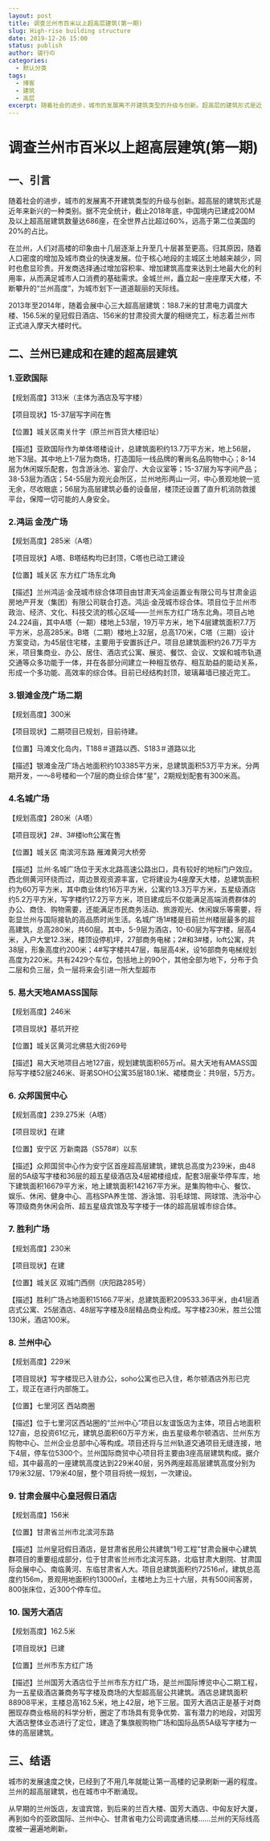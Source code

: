 ```yaml
---
layout: post
title: 调查兰州市百米以上超高层建筑(第一期)
slug: High-rise building structure
date: 2019-12-26 15:00
status: publish
author: 骏行の
categories: 
  - 默认分类
tags: 
  - 博客
  - 建筑
  - 高层
excerpt: 随着社会的进步，城市的发展离不开建筑类型的升级与创新。超高层的建筑形式是近年来新兴的一种类别。据不完全统计，截止2018年底，中国境内已建成200M及以上超高层建筑数量达686座，在全世界占比超过60%，远高于第二位美国的20%的占比。
---
```


# 调查兰州市百米以上超高层建筑(第一期)

## 一、引言

随着社会的进步，城市的发展离不开建筑类型的升级与创新。超高层的建筑形式是近年来新兴的一种类别。据不完全统计，截止2018年底，中国境内已建成200M及以上超高层建筑数量达686座，在全世界占比超过60%，远高于第二位美国的20%的占比。

在兰州，人们对高楼的印象由十几层逐渐上升至几十层甚至更高。归其原因，随着人口密度的增加及城市商业的快速发展。位于核心地段的主城区土地越来越少，同时也愈显珍贵。开发商选择通过增加容积率、增加建筑高度来达到土地最大化的利用率，从而满足城市人口消费的基础需求。金城兰州，矗立起一座座摩天大楼，不断攀升的“兰州高度”，为城市划下一道道靓丽的天际线。

2013年至2014年，随着会展中心三大超高层建筑：188.7米的甘肃电力调度大楼、156.5米的皇冠假日酒店、156米的甘肃投资大厦的相继完工，标志着兰州市正式进入摩天大楼时代。

## 二、兰州已建成和在建的超高层建筑

### 1.**亚欧国际**

【规划高度】313米（主体为酒店及写字楼）

【项目现状】15-37层写字间在售

【位置】城关区南关什字（原兰州百货大楼旧址）

【描述】亚欧国际作为单体塔楼设计，总建筑面积约13.7万平方米，地上56层，地下3层。其中地上1-7层为商场，打造国际一线品牌的奢尚名品购物中心；8-14层为休闲娱乐配套，包含游泳池、宴会厅、大会议室等；15-37层为写字间产品；38-53层为酒店；54-55层为观光会所区，兰州地形两山一河，中心景观地貌一览无余，尽收眼底；56层为高层建筑必备的设备层，楼顶还设置了直升机消防救援平台，保障一切可能的人身安全。

 

### 2.**鸿运 金茂广场**

【规划高度】285米（A塔）

【项目现状】A塔、B塔结构均已封顶，C塔也已动工建设

【位置】城关区 东方红广场东北角

【描述】兰州鸿运·金茂城市综合体项目由甘肃天鸿金运置业有限公司与甘肃金运房地产开发（集团）有限公司联合打造。鸿运·金茂城市综合体。项目位于兰州市政治、经济、文化、科技交流的核心区域——兰州东方红广场东北角。项目占地24.224亩，其中A塔（一期）楼地上53层，19万平方米，地下4层建筑面积7.7万平方米，总高285米。B塔（二期）楼地上32层，总高170米，C塔（三期）设计方案变动，为45层住宅楼，主要用于安置拆迁户。项目总建筑面积约26.7万平方米，项目集商业、办公、居住、酒店式公寓、展览、餐饮、会议、文娱和城市轨道交通等众多功能于一体，并在各部分间建立一种相互依存、相互助益的能动关系，形成一个多功能、高效率的综合体。目前已经结构封顶，玻璃幕墙已接近完工。

### 3.**银滩金茂广场二期**

【规划高度】300米

【项目现状】二期项目已规划，目前待建。

【位置】马滩文化岛内，T188＃道路以西、S183＃道路以北

【描述】银滩金茂广场占地面积约103385平方米，总建筑面积53万平方米。分两期开发，一～8号楼和一个7层的商业综合体“星”，2期规划配套有300米高。

 

### 4.**名城广场**

【规划高度】280米（A塔）

【项目现状】2#、3#楼loft公寓在售

【位置】城关区 南滨河东路 雁滩黄河大桥旁

【描述】兰州·名城广场位于天水北路高速公路出口，具有较好的地标门户效应。西北侧黄河环绕而过，周边景观资源丰富，它将建设为4座摩天大楼，总建筑面积约为60万平方米，其中商业体约16万平方米，公寓约13.3万平方米，五星级酒店约5.2万平方米，写字楼约17.2万平方米，项目建成后不仅能满足高端消费群体的办公、商住、购物需要，还能满足市民商务活动、旅游观光、休闲娱乐等需要，将彰显兰州与国际接轨的高品质时尚生活。名城广场1#楼是目前兰州楼层最多的超高建筑，总高280米，共60层。其中，5-9层为酒店，10-60层为写字楼，层高4米，入户大堂12.3米，楼顶设停机坪，27部商务电梯；2#和3#楼，loft公寓，共38层，形象高度约200米；4#写字楼共47层，每层高4米，设16部商务电梯规划高度为220米。共有2429个车位，包括地上的90个，其他全部为地下，分布于负二层和负三层，负一层将来会引进一所大型超市

### 5. **易大天地AMASS国际**

【规划高度】246米

【项目现状】基坑开挖

【位置】城关区黄河北佛慈大街269号

【描述】易大天地项目占地127亩，规划建筑面积65万㎡。易大天地有AMASS国际写字楼52层246米、哥弟SOHO公寓35层180.1米、裙楼商业：共9层，5万方。

### 6. **众邦国贸中心**

【规划高度】239.275米（A塔）

【项目现状】在建

【位置】安宁区 万新南路（S578#）以东

【描述】众邦国贸中心作为安宁区首座超高层建筑，建筑总高度为239米，由48层的5A级写字楼和36层的超五星级酒店及4层裙楼组成，配套3层豪华停车库，地下建筑面积16679平方米，地上建筑面积142167平方米。是集购物中心、餐饮、娱乐、休闲、健身中心、高档SPA养生馆、游泳馆、羽毛球馆、网球馆、洗浴中心等顶级商务休闲会所、超五星级宾馆及写字楼于一体的超高层城市综合体。

### 7. **胜利广场**

【规划高度】230米

【项目现状】在建

【位置】城关区 双城门西侧（庆阳路285号）

【描述】胜利广场占地面积15166.7平米，总建筑面积209533.36平米，由41层酒店式公寓、25层酒店、48层写字楼及8层精品商业构成。写字楼230米，胜兰公馆130米，酒店100米。

### 8. **兰州中心**

【规划高度】229米

【项目现状】写字楼现已入驻办公，soho公寓也已入住，希尔顿酒店外形已完工，现正在进行内部施工。

【位置】七里河区 西站商圈

【描述】位于七里河区西站圈的“兰州中心”项目以友谊饭店为主体，项目占地面积127亩，总投资61亿元，建筑总面积60万平方米，由五星级希尔顿酒店、兰州东方购物中心、兰州企业总部中心等构成。项目还将与兰州轨道交通项目无缝连接，地下4层，停车位5300个。兰州国际商贸中心项目将主要由3座高层建筑构成。据介绍，其中最高的一座建筑高度达到229米40层，另外两座超高层建筑高度分别为179米32层、179米40层，整个项目将统一规划，一次建设。

### 9. **甘肃会展中心皇冠假日酒店**

【规划高度】156米

【位置】甘肃省兰州市北滨河东路

【描述】兰州皇冠假日酒店，是甘肃省民用公共建筑“1号工程”甘肃会展中心建筑群项目的重要组成部分，位于甘肃省兰州市北滨河东路，北临甘肃大剧院、甘肃国际会展中心、南临黄河、东临甘肃省人大。项目总建筑面积约72516㎡，建筑总高度约156m，景观用地面积约13000㎡，主楼地上为三十六层，共有500间客房，800张床位，近300个停车位。

### 10. **国芳大酒店**

【规划高度】162.5米

【项目现状】已建

【位置】兰州市东方红广场

【描述】兰州国芳大酒店位于兰州市东方红广场，是兰州国际博览中心二期工程，为一五星级酒店兼商务写字楼及商场的大型超高层公共建筑。酒店总建筑面积88908平米，主楼总高162.5米，地上42层，地下三层。国芳大酒店正是基于对商圈现存商业格局的科学分析，圈定了市场具有竞争优势、富有潜力的地段，对国芳大酒店整体业态进行了定位，建造了集旗舰购物广场和国际品质5A级写字楼为一体的高层建筑。

## 三、结语

城市的发展速度之快，已经到了不用几年就能让第一高楼的记录刷新一遍的程度。兰州的超高层建筑，也在城市中不断涌现。

从早期的兰州饭店，友谊宾馆，到后来的兰百大楼、国芳大酒店、中匈友好大厦，再到如今的亚欧国际、兰州中心、甘肃省电力公司调度通讯楼……兰州的天际线高度被一遍遍地刷新。